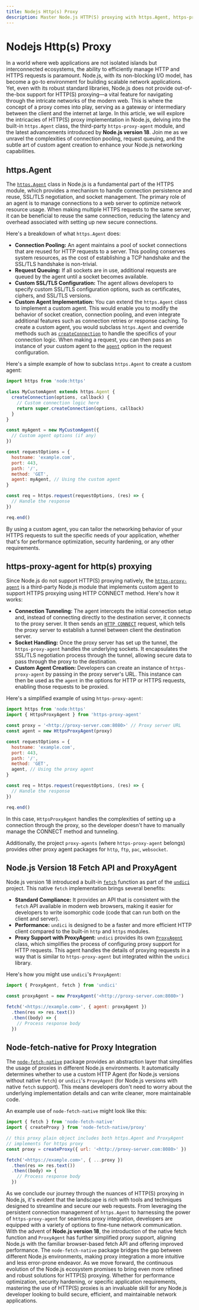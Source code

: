 ```yaml
---
title: Nodejs Http(s) Proxy
description: Master Node.js HTTP(S) proxying with https.Agent, https-proxy-agent, and Node.js 18's fetch API in this concise guide to secure and efficient network requests.
---
```


# Nodejs Http(s) Proxy

In a world where web applications are not isolated islands but interconnected ecosystems, the ability to efficiently manage HTTP and HTTPS requests is paramount. Node.js, with its non-blocking I/O model, has become a go-to environment for building scalable network applications. Yet, even with its robust standard libraries, Node.js does not provide out-of-the-box support for HTTP(S) proxying—a vital feature for navigating through the intricate networks of the modern web. This is where the concept of a proxy comes into play, serving as a gateway or intermediary between the client and the internet at large. In this article, we will explore the intricacies of HTTP(S) proxy implementation in Node.js, delving into the built-in `https.Agent` class, the third-party `https-proxy-agent` module, and the latest advancements introduced by **Node.js version 18**. Join me as we unravel the complexities of connection pooling, request queuing, and the subtle art of custom agent creation to enhance your Node.js networking capabilities.

## https.Agent

The [`https.Agent`](https://nodejs.org/api/https.html#class-httpsagent) class in Node.js is a fundamental part of the HTTPS module, which provides a mechanism to handle connection persistence and reuse, SSL/TLS negotiation, and socket management. The primary role of an agent is to manage connections to a web server to optimize network resource usage. When making multiple HTTPS requests to the same server, it can be beneficial to reuse the same connection, reducing the latency and overhead associated with setting up new secure connections.

Here's a breakdown of what `https.Agent` does:

- **Connection Pooling:** An agent maintains a pool of socket connections that are reused for HTTP requests to a server. This pooling conserves system resources, as the cost of establishing a TCP handshake and the SSL/TLS handshake is non-trivial.
- **Request Queuing:** If all sockets are in use, additional requests are queued by the agent until a socket becomes available.
- **Custom SSL/TLS Configuration:** The agent allows developers to specify custom SSL/TLS configuration options, such as certificates, ciphers, and SSL/TLS versions.
- **Custom Agent Implementation:** You can extend the `https.Agent` class to implement a custom agent. This would enable you to modify the behavior of socket creation, connection pooling, and even integrate additional features such as connection retries or response caching. To create a custom agent, you would subclass `https.Agent` and override methods such as [`createConnection`](https://nodejs.org/api/http.html#agentcreateconnectionoptions-callback) to handle the specifics of your connection logic. When making a request, you can then pass an instance of your custom agent to the [`agent`](https://nodejs.org/api/http.html#httprequesturl-options-callback) option in the request configuration.

Here's a simple example of how to subclass `https.Agent` to create a custom agent:

```js
import https from 'node:https'

class MyCustomAgent extends https.Agent {
  createConnection(options, callback) {
    // Custom connection logic here
    return super.createConnection(options, callback)
  }
}

const myAgent = new MyCustomAgent({
  // Custom agent options (if any)
})

const requestOptions = {
  hostname: 'example.com',
  port: 443,
  path: '/',
  method: 'GET',
  agent: myAgent, // Using the custom agent
}

const req = https.request(requestOptions, (res) => {
  // Handle the response
})

req.end()
```

By using a custom agent, you can tailor the networking behavior of your HTTPS requests to suit the specific needs of your application, whether that's for performance optimization, security hardening, or any other requirements.

## https-proxy-agent for http(s) proxying

Since Node.js do not support HTTP(S) proxying natively, the [`https-proxy-agent`](https://github.com/TooTallNate/proxy-agents) is a third-party Node.js module that implements custom agent to support HTTPS proxying using HTTP CONNECT method. Here's how it works:

- **Connection Tunneling:** The agent intercepts the initial connection setup and, instead of connecting directly to the destination server, it connects to the proxy server. It then sends an [`HTTP CONNECT`](https://developer.mozilla.org/en-US/docs/Web/HTTP/Methods/CONNECT) request, which tells the proxy server to establish a tunnel between client the destination server.
- **Socket Handling:** Once the proxy server has set up the tunnel, the `https-proxy-agent` handles the underlying sockets. It encapsulates the SSL/TLS negotiation process through the tunnel, allowing secure data to pass through the proxy to the destination.
- **Custom Agent Creation:** Developers can create an instance of `https-proxy-agent` by passing in the proxy server's URL. This instance can then be used as the `agent` in the options for HTTP or HTTPS requests, enabling those requests to be proxied.

Here's a simplified example of using `https-proxy-agent`:

```js
import https from 'node:https'
import { HttpsProxyAgent } from 'https-proxy-agent'

const proxy = '<http://proxy-server.com:8080>' // Proxy server URL
const agent = new HttpsProxyAgent(proxy)

const requestOptions = {
  hostname: 'example.com',
  port: 443,
  path: '/',
  method: 'GET',
  agent, // Using the proxy agent
}

const req = https.request(requestOptions, (res) => {
  // Handle the response
})

req.end()
```

In this case, `HttpsProxyAgent` handles the complexities of setting up a connection through the proxy, so the developer doesn't have to manually manage the CONNECT method and tunneling.

Additionally, the project `proxy-agents` (where `https-proxy-agent` belongs) provides other proxy agent packages for `http`, `ftp`, `pac`, `websocket`.

## Node.js Version 18 Fetch API and ProxyAgent

Node.js version 18 introduced a built-in [`fetch`](https://nodejs.org/dist/latest-v18.x/docs/api/globals.html#fetch) function as part of the [`undici`](https://github.com/nodejs/undici) project. This native `fetch` implementation brings several benefits:

- **Standard Compliance:** It provides an API that is consistent with the `fetch` API available in modern web browsers, making it easier for developers to write isomorphic code (code that can run both on the client and server).
- **Performance:** `undici` is designed to be a faster and more efficient HTTP client compared to the built-in `http` and `https` modules.
- **Proxy Support with ProxyAgent:** `undici` provides its own [`ProxyAgent`](https://undici.nodejs.org/#/docs/api/ProxyAgent) class, which simplifies the process of configuring proxy support for HTTP requests. This agent handles the details of proxying requests in a way that is similar to `https-proxy-agent` but integrated within the `undici` library.

Here's how you might use `undici`'s `ProxyAgent`:

```js
import { ProxyAgent, fetch } from 'undici'

const proxyAgent = new ProxyAgent('<http://proxy-server.com:8080>')

fetch('<https://example.com>', { agent: proxyAgent })
  .then(res => res.text())
  .then((body) => {
    // Process response body
  })
```

## Node-fetch-native for Proxy Integration

The [`node-fetch-native`](https://github.com/unjs/node-fetch-native) package provides an abstraction layer that simplifies the usage of proxies in different Node.js environments. It automatically determines whether to use a custom HTTP Agent (for Node.js versions without native `fetch`) or `undici`'s `ProxyAgent` (for Node.js versions with native `fetch` support). This means developers don't need to worry about the underlying implementation details and can write cleaner, more maintainable code.

An example use of `node-fetch-native` might look like this:

```js
import { fetch } from 'node-fetch-native'
import { createProxy } from 'node-fetch-native/proxy'

// this proxy plain object includes both https.Agent and ProxyAgent
// implements for https proxy
const proxy = createProxy({ url: '<http://proxy-server.com:8080>' })

fetch('<https://example.com>', { ...proxy })
  .then(res => res.text())
  .then((body) => {
    // Process response body
  })
```

As we conclude our journey through the nuances of HTTP(S) proxying in Node.js, it's evident that the landscape is rich with tools and techniques designed to streamline and secure our web requests. From leveraging the persistent connection management of `https.Agent` to harnessing the power of `https-proxy-agent` for seamless proxy integration, developers are equipped with a variety of options to fine-tune network communication. With the advent of **Node.js version 18**, the introduction of the native fetch function and `ProxyAgent` has further simplified proxy support, aligning Node.js with the familiar browser-based fetch API and offering improved performance. The `node-fetch-native` package bridges the gap between different Node.js environments, making proxy integration a more intuitive and less error-prone endeavor. As we move forward, the continuous evolution of the Node.js ecosystem promises to bring even more refined and robust solutions for HTTP(S) proxying. Whether for performance optimization, security hardening, or specific application requirements, mastering the use of HTTP(S) proxies is an invaluable skill for any Node.js developer looking to build secure, efficient, and maintainable network applications.
